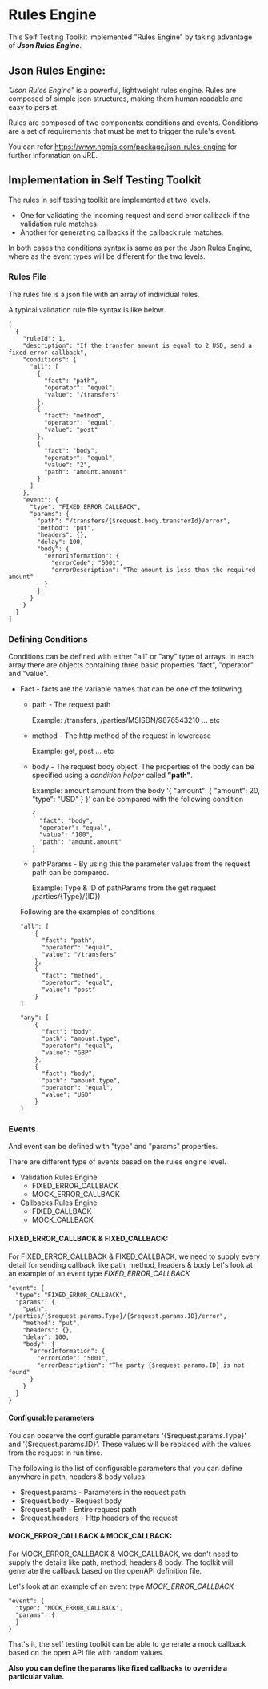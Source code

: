 # Rules Engine

This Self Testing Toolkit implemented "Rules Engine" by taking advantage of ***Json Rules Engine***.

## Json Rules Engine:
*"Json Rules Engine"* is a powerful, lightweight rules engine. Rules are composed of simple json structures, making them human readable and easy to persist.

Rules are composed of two components: conditions and events. Conditions are a set of requirements that must be met to trigger the rule's event.

You can refer https://www.npmjs.com/package/json-rules-engine for further information on JRE.

## Implementation in Self Testing Toolkit

The rules in self testing toolkit are implemented at two levels.
* One for validating the incoming request and send error callback if the validation rule matches.
* Another for generating callbacks if the callback rule matches.

In both cases the conditions syntax is same as per the Json Rules Engine, where as the event types will be different for the two levels.

### Rules File
The rules file is a json file with an array of individual rules.

A typical validation rule file syntax is like below.
```
[
  {
    "ruleId": 1,
    "description": "If the transfer amount is equal to 2 USD, send a fixed error callback",
    "conditions": {
      "all": [
        {
          "fact": "path",
          "operator": "equal",
          "value": "/transfers"
        },
        {
          "fact": "method",
          "operator": "equal",
          "value": "post"
        },
        {
          "fact": "body",
          "operator": "equal",
          "value": "2",
          "path": "amount.amount"
        }
      ]
    },
    "event": {
      "type": "FIXED_ERROR_CALLBACK",
      "params": {
        "path": "/transfers/{$request.body.transferId}/error",
        "method": "put",
        "headers": {},
        "delay": 100,
        "body": {
          "errorInformation": {
            "errorCode": "5001",
            "errorDescription": "The amount is less than the required amount"
          }
        }
      }
    }
  }
]
```

### Defining Conditions

Conditions can be defined with either "all" or "any" type of arrays. In each array there are objects containing three basic properties "fact", "operator" and "value".

  * Fact - facts are the variable names that can be one of the following
    * path - The request path
  
      Example: /transfers, /parties/MSISDN/9876543210 ... etc

    * method - The http method of the request in lowercase
  
      Example: get, post ... etc

    * body - The request body object. The properties of the body can be specified using a *condition helper* called **"path"**.
      
      Example: amount.amount from the body '{ "amount": { "amount": 20, "type": "USD" } }' can be compared with the following condition
      ```
      {
        "fact": "body",
        "operator": "equal",
        "value": "100",
        "path": "amount.amount"
      }
      ```
  
    * pathParams - By using this the parameter values from the request path can be compared.
      
      Example: Type & ID of pathParams from the get request /parties/{Type}/{ID})
    
    Following are the examples of conditions

    ```
    "all": [
        {
          "fact": "path",
          "operator": "equal",
          "value": "/transfers"
        },
        {
          "fact": "method",
          "operator": "equal",
          "value": "post"
        }
    ]
    ```

    ```
    "any": [
        {
          "fact": "body",
          "path": "amount.type",
          "operator": "equal",
          "value": "GBP"
        },
        {
          "fact": "body",
          "path": "amount.type",
          "operator": "equal",
          "value": "USD"
        }
    ]
    ```

### Events

And event can be defined with "type" and "params" properties.

There are different type of events based on the rules engine level.

* Validation Rules Engine
  * FIXED_ERROR_CALLBACK
  * MOCK_ERROR_CALLBACK
* Callbacks Rules Engine
  * FIXED_CALLBACK
  * MOCK_CALLBACK

#### FIXED_ERROR_CALLBACK & FIXED_CALLBACK:

For FIXED_ERROR_CALLBACK & FIXED_CALLBACK, we need to supply every detail for sending callback like path, method, headers & body
Let's look at an example of an event type *FIXED_ERROR_CALLBACK*
```
"event": {
  "type": "FIXED_ERROR_CALLBACK",
  "params": {
    "path": "/parties/{$request.params.Type}/{$request.params.ID}/error",
    "method": "put",
    "headers": {},
    "delay": 100,
    "body": {
      "errorInformation": {
        "errorCode": "5001",
        "errorDescription": "The party {$request.params.ID} is not found"
      }
    }
  }
}
```

#### Configurable parameters

You can observe the configurable parameters '\{\$request.params.Type\}' and '\{\$request.params.ID\}'. These values will be replaced with the values from the request in run time.

The following is the list of configurable parameters that you can define anywhere in path, headers & body values.
* $request.params - Parameters in the request path
* $request.body - Request body
* $request.path - Entire request path
* $request.headers - Http headers of the request


#### MOCK_ERROR_CALLBACK & MOCK_CALLBACK:

For MOCK_ERROR_CALLBACK & MOCK_CALLBACK, we don't need to supply the details like path, method, headers & body. The toolkit will generate the callback based on the openAPI definition file.

Let's look at an example of an event type *MOCK_ERROR_CALLBACK*
```
"event": {
  "type": "MOCK_ERROR_CALLBACK",
  "params": {
  }
}
```

That's it, the self testing toolkit can be able to generate a mock callback based on the open API file with random values. 

**Also you can define the params like fixed callbacks to override a particular value.**